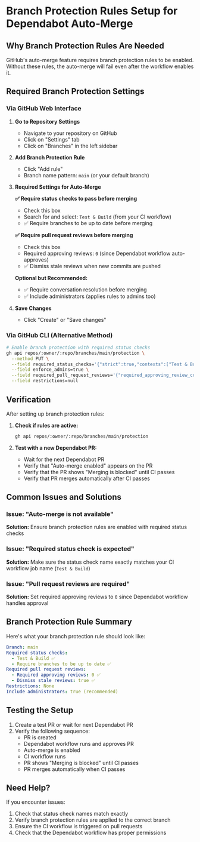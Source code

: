 # Branch Protection Rules Setup for Dependabot Auto-Merge

## Why Branch Protection Rules Are Needed

GitHub's auto-merge feature requires branch protection rules to be enabled. Without these rules, the auto-merge will fail even after the workflow enables it.

## Required Branch Protection Settings

### Via GitHub Web Interface

1. **Go to Repository Settings**
   - Navigate to your repository on GitHub
   - Click on "Settings" tab
   - Click on "Branches" in the left sidebar

2. **Add Branch Protection Rule**
   - Click "Add rule"
   - Branch name pattern: `main` (or your default branch)

3. **Required Settings for Auto-Merge**
   
   **✅ Require status checks to pass before merging**
   - Check this box
   - Search for and select: `Test & Build` (from your CI workflow)
   - ✅ Require branches to be up to date before merging

   **✅ Require pull request reviews before merging**
   - Check this box
   - Required approving reviews: `0` (since Dependabot workflow auto-approves)
   - ✅ Dismiss stale reviews when new commits are pushed

   **Optional but Recommended:**
   - ✅ Require conversation resolution before merging
   - ✅ Include administrators (applies rules to admins too)

4. **Save Changes**
   - Click "Create" or "Save changes"

### Via GitHub CLI (Alternative Method)

```bash
# Enable branch protection with required status checks
gh api repos/:owner/:repo/branches/main/protection \
  --method PUT \
  --field required_status_checks='{"strict":true,"contexts":["Test & Build"]}' \
  --field enforce_admins=true \
  --field required_pull_request_reviews='{"required_approving_review_count":0,"dismiss_stale_reviews":true}' \
  --field restrictions=null
```

## Verification

After setting up branch protection rules:

1. **Check if rules are active:**
   ```bash
   gh api repos/:owner/:repo/branches/main/protection
   ```

2. **Test with a new Dependabot PR:**
   - Wait for the next Dependabot PR
   - Verify that "Auto-merge enabled" appears on the PR
   - Verify that the PR shows "Merging is blocked" until CI passes
   - Verify that PR merges automatically after CI passes

## Common Issues and Solutions

### Issue: "Auto-merge is not available"
**Solution:** Ensure branch protection rules are enabled with required status checks

### Issue: "Required status check is expected"
**Solution:** Make sure the status check name exactly matches your CI workflow job name (`Test & Build`)

### Issue: "Pull request reviews are required"
**Solution:** Set required approving reviews to `0` since Dependabot workflow handles approval

## Branch Protection Rule Summary

Here's what your branch protection rule should look like:

```yaml
Branch: main
Required status checks:
  - Test & Build ✅
  - Require branches to be up to date ✅
Required pull request reviews:
  - Required approving reviews: 0 ✅
  - Dismiss stale reviews: true ✅
Restrictions: None
Include administrators: true (recommended)
```

## Testing the Setup

1. Create a test PR or wait for next Dependabot PR
2. Verify the following sequence:
   - PR is created
   - Dependabot workflow runs and approves PR
   - Auto-merge is enabled
   - CI workflow runs
   - PR shows "Merging is blocked" until CI passes
   - PR merges automatically when CI passes

## Need Help?

If you encounter issues:
1. Check that status check names match exactly
2. Verify branch protection rules are applied to the correct branch
3. Ensure the CI workflow is triggered on pull requests
4. Check that the Dependabot workflow has proper permissions